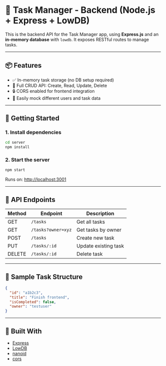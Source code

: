 # 🧠 Task Manager - Backend (Node.js + Express + LowDB)

This is the backend API for the Task Manager app, using **Express.js** and an **in-memory database** with `lowdb`. It exposes RESTful routes to manage tasks.

---

## 📦 Features

- ✅ In-memory task storage (no DB setup required)
- 🔄 Full CRUD API: Create, Read, Update, Delete
- 🔒 CORS enabled for frontend integration
- 🧪 Easily mock different users and task data

---

## 🚀 Getting Started

### 1. Install dependencies

```bash
cd server
npm install
```

### 2. Start the server

```bash
npm start
```

Runs on: [http://localhost:3001](http://localhost:3001)

---

## 📡 API Endpoints

| Method | Endpoint              | Description                        |
|--------|-----------------------|------------------------------------|
| GET    | `/tasks`              | Get all tasks                      |
| GET    | `/tasks?owner=xyz`    | Get tasks by owner                 |
| POST   | `/tasks`              | Create new task                    |
| PUT    | `/tasks/:id`          | Update existing task               |
| DELETE | `/tasks/:id`          | Delete task                        |

---

## 🧪 Sample Task Structure

```json
{
  "id": "a1b2c3",
  "title": "Finish frontend",
  "isCompleted": false,
  "owner": "testuser"
}
```

---

## 🧰 Built With

- [Express](https://expressjs.com/)
- [LowDB](https://github.com/typicode/lowdb)
- [nanoid](https://github.com/ai/nanoid)
- [cors](https://github.com/expressjs/cors)
